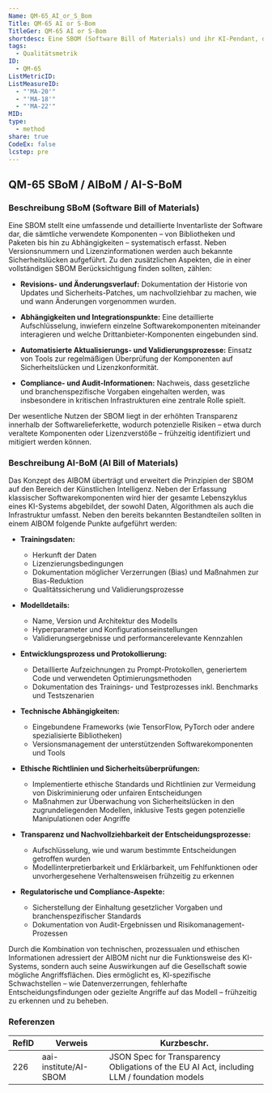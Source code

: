 ```yaml
---
Name: QM-65_AI_or_S_Bom
Title: QM-65 AI or S-Bom
TitleGer: QM-65 AI or S-Bom
shortdesc: Eine SBOM (Software Bill of Materials) und ihr KI-Pendant, der AIBOM, bieten eine umfassende und transparente Dokumentation aller Komponenten, Abhängigkeiten und Prozessinformationen – inklusive Sicherheitslücken, Versions- und Lizenzdetails sowie ethischer und Compliance-Aspekte – um potenzielle Risiken in der Software- bzw. KI-Lieferkette frühzeitig zu erkennen und zu mindern.
tags:
  - Qualitätsmetrik
ID:
  - QM-65
ListMetricID: 
ListMeasureID:
  - "'MA-20'"
  - "'MA-18'"
  - "'MA-22'"
MID: 
type:
  - method
share: true
CodeEx: false
lcstep: pre
---
```

## QM-65 SBoM / AIBoM / AI-S-BoM

### Beschreibung SBoM (Software Bill of Materials)

Eine SBOM stellt eine umfassende und detaillierte Inventarliste der Software dar, die sämtliche verwendete Komponenten – von Bibliotheken und Paketen bis hin zu Abhängigkeiten – systematisch erfasst. Neben Versionsnummern und Lizenzinformationen werden auch bekannte Sicherheitslücken aufgeführt. Zu den zusätzlichen Aspekten, die in einer vollständigen SBOM Berücksichtigung finden sollten, zählen:

- **Revisions- und Änderungsverlauf:** Dokumentation der Historie von Updates und Sicherheits-Patches, um nachvollziehbar zu machen, wie und wann Änderungen vorgenommen wurden.
    
- **Abhängigkeiten und Integrationspunkte:** Eine detaillierte Aufschlüsselung, inwiefern einzelne Softwarekomponenten miteinander interagieren und welche Drittanbieter-Komponenten eingebunden sind.
    
- **Automatisierte Aktualisierungs- und Validierungsprozesse:** Einsatz von Tools zur regelmäßigen Überprüfung der Komponenten auf Sicherheitslücken und Lizenzkonformität.
    
- **Compliance- und Audit-Informationen:** Nachweis, dass gesetzliche und branchenspezifische Vorgaben eingehalten werden, was insbesondere in kritischen Infrastrukturen eine zentrale Rolle spielt.
    

Der wesentliche Nutzen der SBOM liegt in der erhöhten Transparenz innerhalb der Softwarelieferkette, wodurch potenzielle Risiken – etwa durch veraltete Komponenten oder Lizenzverstöße – frühzeitig identifiziert und mitigiert werden können.


### Beschreibung AI-BoM (AI Bill of Materials)

Das Konzept des AIBOM überträgt und erweitert die Prinzipien der SBOM auf den Bereich der Künstlichen Intelligenz. Neben der Erfassung klassischer Softwarekomponenten wird hier der gesamte Lebenszyklus eines KI-Systems abgebildet, der sowohl Daten, Algorithmen als auch die Infrastruktur umfasst. Neben den bereits bekannten Bestandteilen sollten in einem AIBOM folgende Punkte aufgeführt werden:

- **Trainingsdaten:**
    - Herkunft der Daten
    - Lizenzierungsbedingungen
    - Dokumentation möglicher Verzerrungen (Bias) und Maßnahmen zur Bias-Reduktion
    - Qualitätssicherung und Validierungsprozesse

- **Modelldetails:**
    - Name, Version und Architektur des Modells
    - Hyperparameter und Konfigurationseinstellungen
    - Validierungsergebnisse und performancerelevante Kennzahlen

- **Entwicklungsprozess und Protokollierung:**
    - Detaillierte Aufzeichnungen zu Prompt-Protokollen, generiertem Code und verwendeten Optimierungsmethoden
    - Dokumentation des Trainings- und Testprozesses inkl. Benchmarks und Testszenarien

- **Technische Abhängigkeiten:**
    - Eingebundene Frameworks (wie TensorFlow, PyTorch oder andere spezialisierte Bibliotheken)
    - Versionsmanagement der unterstützenden Softwarekomponenten und Tools

- **Ethische Richtlinien und Sicherheitsüberprüfungen:**
    - Implementierte ethische Standards und Richtlinien zur Vermeidung von Diskriminierung oder unfairen Entscheidungen
    - Maßnahmen zur Überwachung von Sicherheitslücken in den zugrundeliegenden Modellen, inklusive Tests gegen potenzielle Manipulationen oder Angriffe

- **Transparenz und Nachvollziehbarkeit der Entscheidungsprozesse:**
    - Aufschlüsselung, wie und warum bestimmte Entscheidungen getroffen wurden
    - Modellinterpretierbarkeit und Erklärbarkeit, um Fehlfunktionen oder unvorhergesehene Verhaltensweisen frühzeitig zu erkennen

- **Regulatorische und Compliance-Aspekte:**
    - Sicherstellung der Einhaltung gesetzlicher Vorgaben und branchenspezifischer Standards
    - Dokumentation von Audit-Ergebnissen und Risikomanagement-Prozessen
        

Durch die Kombination von technischen, prozessualen und ethischen Informationen adressiert der AIBOM nicht nur die Funktionsweise des KI-Systems, sondern auch seine Auswirkungen auf die Gesellschaft sowie mögliche Angriffsflächen. Dies ermöglicht es, KI-spezifische Schwachstellen – wie Datenverzerrungen, fehlerhafte Entscheidungsfindungen oder gezielte Angriffe auf das Modell – frühzeitig zu erkennen und zu beheben.



### Referenzen

| RefID | Verweis                 | Kurzbeschr.                                                                                |
| ----- | ----------------------- | ------------------------------------------------------------------------------------------ |
| 226   |  aai-institute/AI-SBOM  | JSON Spec for Transparency Obligations of the EU AI Act, including LLM / foundation models |
